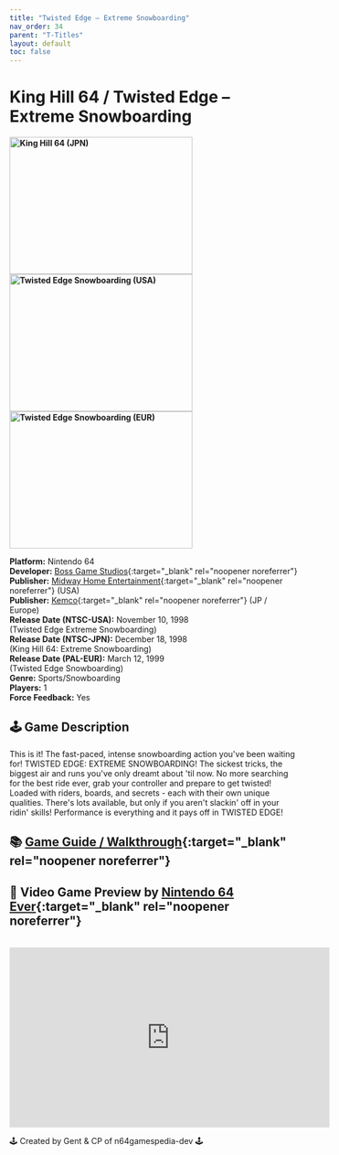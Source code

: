 ```yaml
---
title: "Twisted Edge – Extreme Snowboarding"
nav_order: 34
parent: "T-Titles"
layout: default
toc: false
---
```


# King Hill 64 / Twisted Edge – Extreme Snowboarding

<b>
<img src="https://images.launchbox-app.com/a203ff72-ef82-4364-ab0a-9c34c187f7ac.jpg" alt="King Hill 64 (JPN)" width="320" height="240" />
<img src="https://images.launchbox-app.com/e68d0e7f-3ebf-4229-bed6-c554047e102a.jpg" alt="Twisted Edge Snowboarding (USA)" width="320" height="240" />
<img src="https://images.launchbox-app.com/56616f46-d22b-4356-9d0a-a28db7e9d849.png" alt="Twisted Edge Snowboarding (EUR)" width="320" height="240" />
</b>

**Platform:** Nintendo 64  
**Developer:** [Boss Game Studios](https://en.wikipedia.org/wiki/Boss_Game_Studios){:target="_blank" rel="noopener noreferrer"}  
**Publisher:** [Midway Home Entertainment](https://en.wikipedia.org/wiki/Midway_Games#Publishing_and_distribution){:target="_blank" rel="noopener noreferrer"} (USA)  
**Publisher:** [Kemco](https://en.wikipedia.org/wiki/Kemco){:target="_blank" rel="noopener noreferrer"} (JP / Europe)  
**Release Date (NTSC-USA):** November 10, 1998  
(Twisted Edge Extreme Snowboarding)  
**Release Date (NTSC-JPN):** December 18, 1998  
(King Hill 64: Extreme Snowboarding)  
**Release Date (PAL-EUR):** March 12, 1999  
(Twisted Edge Snowboarding)  
**Genre:** Sports/Snowboarding  
**Players:** 1  
**Force Feedback:** Yes  

## 🕹️ Game Description
This is it! The fast-paced, intense snowboarding action you've been waiting for! TWISTED EDGE: EXTREME SNOWBOARDING! The sickest tricks, the biggest air and runs you've only dreamt about 'til now. No more searching for the best ride ever, grab your controller and prepare to get twisted! Loaded with riders, boards, and secrets - each with their own unique qualities. There's lots available, but only if you aren't slackin' off in your ridin' skills! Performance is everything and it pays off in TWISTED EDGE!

## 📚 [Game Guide / Walkthrough](https://gamefaqs.gamespot.com/n64/199134-twisted-edge-extreme-snowboarding/faqs/21167){:target="_blank" rel="noopener noreferrer"}

## 🎥 Video Game Preview by [Nintendo 64 Ever](https://www.youtube.com/channel/UCJGb8I27ZXFM1Ox6qxc9Dlg){:target="_blank" rel="noopener noreferrer"}
<br />  
<iframe width="560" height="315" src="https://www.youtube.com/embed/bnk0V7QRgw4" title="YouTube video player" frameborder="0" allowfullscreen></iframe>

🕹️ Created by Gent & CP of n64gamespedia-dev 🕹️  
<!-- Vault Format: n64gamespedia-dev -->  
<!-- Protocol Source: _vault-specs/format-protocol.md -->
